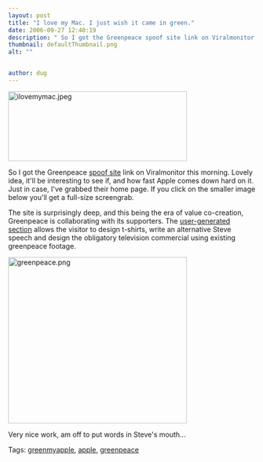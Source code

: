 ```yaml
---
layout: post
title: "I love my Mac. I just wish it came in green."
date: 2006-09-27 12:40:19
description: " So I got the Greenpeace spoof site link on Viralmonitor this morning. Lovely idea, it&#8217;ll be interesting to see if, and how fast Apple comes down hard on it. Just in case, I&#8217;ve grabbed their home page. If you&#8230;"
thumbnail: defaultThumbnail.png
alt: ""


author: dug
---
```


<p><a href="http://www.greenpeace.org/apple/"><img alt="ilovemymac.jpeg" src="http://www.donkeyontheedge.com/i/ilovemymac-thumb.jpeg" width="364" height="142" /></a></p>

<p>So I got the Greenpeace <a href="http://www.greenpeace.org/apple/">spoof site</a> link on Viralmonitor this morning. Lovely idea, it'll be interesting to see if, and how fast Apple comes down hard on it. Just in case, I've grabbed their home page. If you click on the smaller image below you'll get a full-size screengrab.</p>

<p>The site is surprisingly deep, and this being the era of value co-creation, Greenpeace is collaborating with its supporters. The <a href="http://www.greenpeace.org/apple/procreate.html">user-generated section</a> allows the visitor to design t-shirts, write an alternative Steve speech and design the obligatory television commercial using existing greenpeace footage. </p>

<p><a href="http://www.donkeyontheedge.com/i/greenpeace.png"><img alt="greenpeace.png" src="http://www.donkeyontheedge.com/i/greenpeace-thumb.png" width="364" height="338" /></a></p>

<p>Very nice work, am off to put words in Steve's mouth...</p>

<p>Tags: <a href="http://technorati.com/tag/greenmyapple" rel="tag">greenmyapple</a>, <a href="http://technorati.com/tag/apple" rel="tag">apple</a>, <a href="http://technorati.com/tag/greenpeace" rel="tag">greenpeace</a></p>
